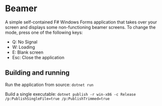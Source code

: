 # Beamer

A simple self-contained F# Windows Forms application that takes over your screen and displays some non-functioning beamer screens. To change the mode, press one of the following keys:

- Q: No Signal
- W: Loading
- E: Blank screen
- Esc: Close the application

## Building and running

Run the application from source: `dotnet run`

Build a single executable: `dotnet publish -r win-x86 -c Release /p:PublishSingleFile=true /p:PublishTrimmed=true`
